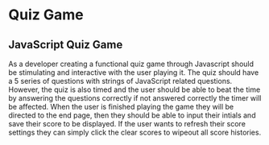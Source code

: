 # Quiz Game

## JavaScript Quiz Game

As a developer creating a functional quiz game through Javascript should be stimulating and interactive with the user playing it. The quiz should have a 5 series of questions with strings of JavaScript related questions. However, the quiz is also timed and the user should be able to beat the time by answering the questions correctly if not answered correctly the timer will be affected. When the user is finished playing the game they will be directed to the end page, then they should be able to input their intials and save their score to be displayed. If the user wants to refresh their score settings they can simply click the clear scores to wipeout all score histories. 
